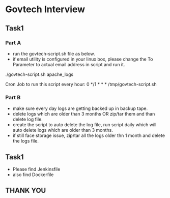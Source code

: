 # Govtech Interview


## Task1

### Part A

* run the govtech-script.sh file as below.
* if email utility is configured in your linux box, please change the To Parameter to actual email address in script and run it.

./govtech-script.sh apache_logs

Cron Job to run this script every hour: 
0 */1 * * * /tmp/govtech-script.sh

### Part B

* make sure every day logs are getting backed up in backup tape.
* delete logs which are older than 3 months OR zip/tar them and than delete log file.
* create the script to auto delete the log file, run script daily which will auto delete logs which are older than 3 months.
* if still face storage issue, zip/tar all the logs older thn 1 month and delete the logs file.

## Task1

* Please find Jenkinsfile
* also find Dockerfile

## THANK YOU
